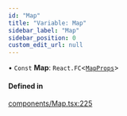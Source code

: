 ```yaml
---
id: "Map"
title: "Variable: Map"
sidebar_label: "Map"
sidebar_position: 0
custom_edit_url: null
---
```


• `Const` **Map**: `React.FC`<[`MapProps`](../interfaces/MapProps.md)\>

#### Defined in

[components/Map.tsx:225](https://github.com/JaeSeoKim/react-kakao-maps/blob/025a39b/src/components/Map.tsx#L225)
